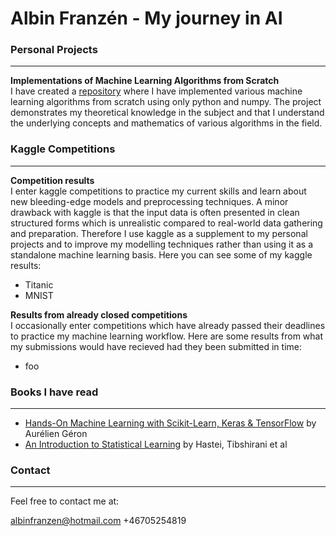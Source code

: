 # Albin Franzén - My journey in AI

### Personal Projects
------------------------------------------------------------------------------------------------------------------------------
**Implementations of Machine Learning Algorithms from Scratch**<br />
I have created a [repository](https://github.com/AlbinFranzen/ML-Algorithms-From-Scratch) where I have implemented various machine learning algorithms from scratch using only python and numpy. The project demonstrates my theoretical knowledge in the subject and that I understand the underlying concepts and mathematics of various algorithms in the field.



### Kaggle Competitions
------------------------------------------------------------------------------------------------------------------------------
**Competition results**<br />
I enter kaggle competitions to practice my current skills and learn about new bleeding-edge models and preprocessing techniques. A minor drawback with kaggle is that the input data is often presented in clean structured forms which is unrealistic compared to real-world data gathering and preparation. Therefore I use kaggle as a supplement to my personal projects and to improve my modelling techniques rather than using it as a standalone machine learning basis. Here you can see some of my kaggle results:

- Titanic
- MNIST

**Results from already closed competitions**<br />
I occasionally enter competitions which have already passed their deadlines to practice my machine learning workflow. Here are some results from what my submissions would have recieved had they been submitted in time:

- foo

### Books I have read
------------------------------------------------------------------------------------------------------------------------------

- [Hands-On Machine Learning with Scikit-Learn, Keras & TensorFlow](https://www.oreilly.com/library/view/hands-on-machine-learning/9781492032632/) by Aurélien Géron
- [An Introduction to Statistical Learning](https://www.springer.com/gp/book/9781461471370) by Hastei, Tibshirani et al

### Contact
------------------------------------------------------------------------------------------------------------------------------

Feel free to contact me at: 

albinfranzen@hotmail.com
+46705254819

